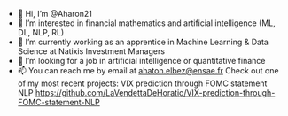 
- 👋 Hi, I’m @Aharon21
- 👀 I’m interested in financial mathematics and artificial intelligence (ML, DL, NLP, RL)
- 🌱 I’m currently working as an apprentice in Machine Learning & Data Science at Natixis Investment Managers
- 💼 I’m looking for a job in artificial intelligence or quantitative finance
- 📫 You can reach me by email at ahaton.elbez@ensae.fr
Check out one of my most recent projects: VIX prediction through FOMC statement NLP
https://github.com/LaVendettaDeHoratio/VIX-prediction-through-FOMC-statement-NLP

<!---
Aharon21/Aharon21 is a ✨ special ✨ repository because its `README.md` (this file) appears on your GitHub profile.
You can click the Preview link to take a look at your changes.
--->
